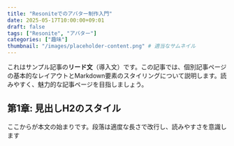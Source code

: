 ```yaml
---
title: "Resoniteでのアバター制作入門"
date: 2025-05-17T10:00:00+09:01
draft: false
tags: ["Resonite", "アバター"]
categories: ["趣味"]
thumbnail: "/images/placeholder-content.png" # 適当なサムネイル
---
```

これはサンプル記事の**リード文**（導入文）です。この記事では、個別記事ページの基本的なレイアウトとMarkdown要素のスタイリングについて説明します。読みやすく、魅力的な記事ページを目指しましょう。

## 第1章: 見出しH2のスタイル

ここからが本文の始まりです。段落は適度な長さで改行し、読みやすさを意識します